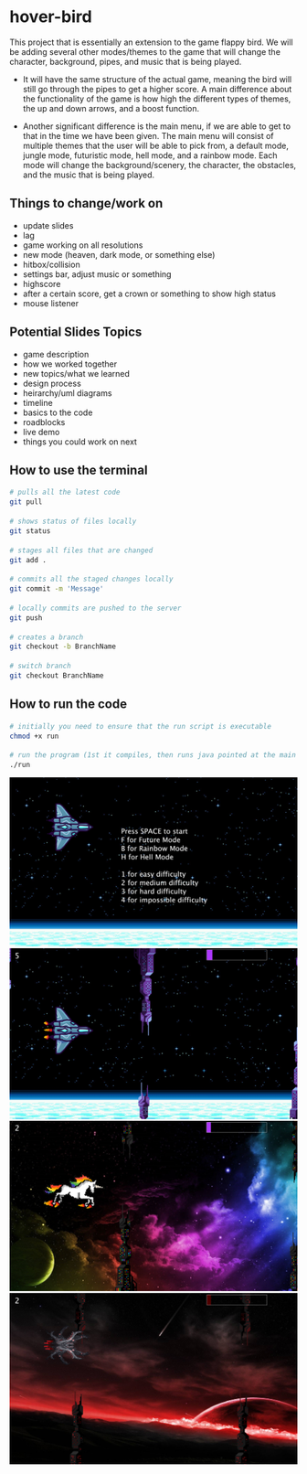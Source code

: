 # hover-bird
This project that is essentially an extension to the game flappy bird. We will be adding several other modes/themes to the game that will change the character, background, pipes, and music that is being played. 

-   It will have the same structure of the actual game, meaning the bird will still go through the pipes to get a higher score. A main difference about the functionality of the game is how high the different types of themes, the up and down arrows, and a boost function.

-   Another significant difference is the main menu, if we are able to get to that in the time we have been given. The main menu will consist of multiple themes that the user will be able to pick from, a default mode, jungle mode, futuristic mode, hell mode, and a rainbow mode. Each mode will change the background/scenery, the character, the obstacles, and the music that is being played.

## Things to change/work on
-   update slides
-   lag
-   game working on all resolutions
-   new mode (heaven, dark mode, or something else)
-   hitbox/collision
-   settings bar, adjust music or something
-   highscore
-   after a certain score, get a crown or something to show high status
-   mouse listener

## Potential Slides Topics
-   game description
-   how we worked together
-   new topics/what we learned
-   design process
-   heirarchy/uml diagrams
-   timeline
-   basics to the code
-   roadblocks
-   live demo
-   things you could work on next

## How to use the terminal
```zsh
# pulls all the latest code
git pull

# shows status of files locally
git status

# stages all files that are changed
git add .

# commits all the staged changes locally
git commit -m 'Message'

# locally commits are pushed to the server
git push

# creates a branch
git checkout -b BranchName

# switch branch
git checkout BranchName
```
## How to run the code
```zsh
# initially you need to ensure that the run script is executable
chmod +x run

# run the program (1st it compiles, then runs java pointed at the main class aka Window)
./run
```

![view](./images/README1.png)
![view](./images/README2.png)
![view](./images/README3.png)
![view](./images/README4.png)

